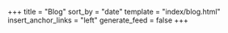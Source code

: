 +++
title = "Blog"
sort_by = "date"
template = "index/blog.html"
insert_anchor_links = "left"
generate_feed = false
+++
